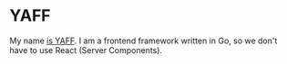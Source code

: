 # YAFF

My name [is YAFF](https://youtu.be/qkBx0gMGuhY?t=19). I am a frontend
framework written in Go, so we don't have to use React (Server Components). 

